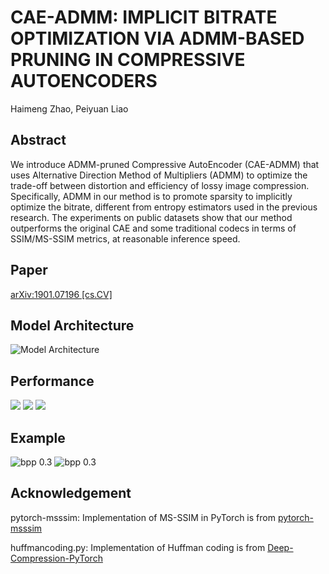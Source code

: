 # CAE-ADMM: IMPLICIT BITRATE OPTIMIZATION VIA ADMM-BASED PRUNING IN COMPRESSIVE AUTOENCODERS

Haimeng Zhao, Peiyuan Liao



## Abstract

We introduce ADMM-pruned Compressive AutoEncoder (CAE-ADMM) that uses Alternative Direction Method of Multipliers (ADMM) to optimize the trade-off between distortion and efficiency of lossy image compression. Specifically, ADMM in our method is to promote sparsity to implicitly optimize the bitrate, different from entropy estimators used in the previous research. The experiments on public datasets show that our method outperforms the original CAE and some traditional codecs in terms of SSIM/MS-SSIM metrics, at reasonable inference speed.

## Paper
[arXiv:1901.07196 [cs.CV]](https://arxiv.org/abs/1901.07196)

## Model Architecture
![Model Architecture](https://raw.github.com/JasonZHM/CAE-ADMM/master/experiments/fig/model_new.jpg)

## Performance
![](https://raw.github.com/JasonZHM/CAE-ADMM/master/experiments/fig/legend-new.png)
![](https://raw.github.com/JasonZHM/CAE-ADMM/master/experiments/fig/ssim.jpg) ![](https://raw.github.com/JasonZHM/CAE-ADMM/master/experiments/fig/msssim.jpg)

## Example
![bpp 0.3](https://raw.github.com/JasonZHM/CAE-ADMM/master/experiments/fig/compare_03-new.jpg)
![bpp 0.3](https://raw.github.com/JasonZHM/CAE-ADMM/master/experiments/fig/latent.jpg)

## Acknowledgement
pytorch-msssim: Implementation of MS-SSIM in PyTorch is from [pytorch-msssim]( https://github.com/jorge-pessoa/pytorch-msssim)

huffmancoding.py: Implementation of Huffman coding is from [Deep-Compression-PyTorch](https://github.com/mightydeveloper/Deep-Compression-PyTorch)
